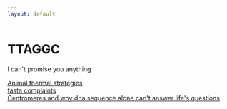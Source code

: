 ```yaml
---
layout: default
---
```



# TTAGGC
I can't promise you anything

[Animal thermal strategies](blog/animal_thermal_strategies)\
[fasta complaints](blog/fasta_complaints)\
[Centromeres and why dna sequence alone can't answer life's questions](blog/centromere)
